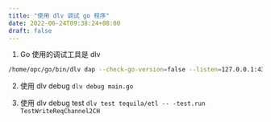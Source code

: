 ```yaml
---
title: "使用 dlv 调试 go 程序"
date: 2022-06-24T09:38:24+08:00
draft: false
---
```


1. Go 使用的调试工具是 dlv  
```bash
/home/opc/go/bin/dlv dap --check-go-version=false --listen=127.0.0.1:43539 --log-dest=3 from /home/opc/workspace/develop/languages/golang/generics
```
2. 使用 dlv debug
`dlv debug main.go`

3. 使用 dlv debug test
`dlv test tequila/etl -- -test.run TestWriteReqChannel2CH`
